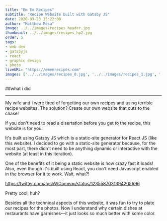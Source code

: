 ```yaml
---
title: "Em Em Recipes"
subtitle: "Recipe Website built with Gatsby JS"
date: 2020-03-23 15:22:00
author: "Matthew Mesa"
image: ../../images/recipes_header.jpg
thumbnail: ../../images/recipes_hp2.jpg
order: 5
tags:
- web dev
- gatsbyjs
- react
- graphic design
- photo
liveURL: "https://ememrecipes.com"
images: ['../../images/recipes_0.jpg', '../../images/recipes_1.jpg', '../../images/recipes_2.jpg']
---
```


##what i did

***

My wife and I were tired of forgetting our own recipes and using terrible recipe websites. The solution? Create our own website that cuts to the chase!

If you don't need to read a disertation before you get to the recipe, this website is for you.

It's built using Gatsby JS which is a static-site generator for React JS (like this website). I decided to go with a static-site generator because, for the most part, there didn't need to be anything dynamic or interactive with the website (at least in this iteration).

One of the benefits of it being a static website is how crazy fast it loads! Also, even though it's built using React, you don't need Javascript enabled in the browser for it to work. Wait, what?!

https://twitter.com/JoshWComeau/status/1235587031394205696

Pretty cool, huh?

Besides all the technical aspects of this website, it was fun to try to plate our recipes for the photos. Now I understand why certain dishes at restaurants have garnishes—it just looks so much better with some color.